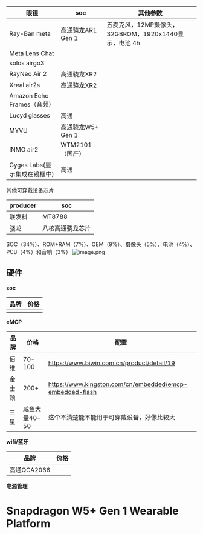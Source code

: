 | 眼镜                     | soc           | 其他参数                                   |
| ---------------------- | ------------- | -------------------------------------- |
| Ray-Ban meta           | 高通骁龙AR1 Gen 1 | 五麦克风，12MP摄像头，32GBROM，1920x1440显示，电池 4h |
| Meta Lens Chat         |               |                                        |
| solos airgo3           |               |                                        |
| RayNeo Air 2           | 高通骁龙XR2       |                                        |
| Xreal air2s            | 高通骁龙XR2       |                                        |
| Amazon Echo Frames（音频） |               |                                        |
| Lucyd glasses          | 高通            |                                        |
| MYVU                   | 高通骁龙W5+ Gen 1 |                                        |
| INMO air2              | WTM2101（国产）   |                                        |
| Gyges Labs(显示集成在镜框中)   | 高通            |                                        |
其他可穿戴设备芯片


| producer | soc      |
| -------- | -------- |
| 联发科      | MT8788   |
| 骁龙       | 八核高通骁龙芯片 |
SOC（34%）、ROM+RAM（7%）、OEM（9%）、摄像头（5%）、电池（4%）、PCB（4%）和音响（3%）
![image.png](https://s2.loli.net/2024/09/20/K9tjrIXhTYCZD5H.png)

## 硬件
**soc**

| 品牌  | 价格  |
| --- | --- |
|     |     |
**eMCP**

| 品牌  | 价格        | 配置                                                       |
| --- | --------- | -------------------------------------------------------- |
| 佰维  | 70-100    | https://www.biwin.com.cn/product/detail/19               |
| 金士顿 | 200+      | https://www.kingston.com/cn/embedded/emcp-embedded-flash |
| 三星  | 咸鱼大量40-50 | 这个不清楚能不能用于可穿戴设备，好像比较大                                    |
**wifi/蓝牙**

| 品牌        | 价格  |
| --------- | --- |
| 高通QCA2066 |     |
**电源管理**

# Snapdragon W5+ Gen 1 Wearable Platform

